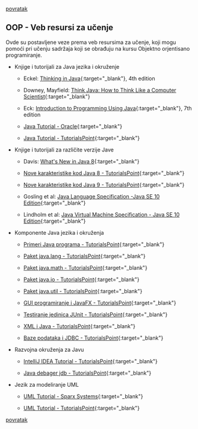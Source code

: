 [povratak](/README.md)

## OOP - Veb resursi za učenje 

Ovde su postavljene veze prema veb resursima za učenje, koji mogu pomoći pri učenju sadržaja koji se obrađuju na kursu Objektno orjentisano programiranje.

* Knjige i tutorijali za Java jezika i okruženje

     * Eckel: [Thinking in Java](https://archive.org/details/TIJ4CcR1){:target="_blank"}, 4th edition 

     * Downey, Mayfield: [Think Java: How to Think Like a Computer Scientist](http://greenteapress.com/thinkjava6/html/index.html){:target="_blank"}  

     * Eck: [Introduction to Programming Using Java](http://math.hws.edu/javanotes/){:target="_blank"}, 7th edition

     * [Java Tutorial - Oracle](https://docs.oracle.com/javase/tutorial/){:target="_blank"} 

     * [Java Tutorial - TutorialsPoint](https://www.tutorialspoint.com/java/index.htm){:target="_blank"} 

* Knjige i tutorijali za različite verzije Jave

    * Davis: [What's New in Java 8](https://leanpub.com/whatsnewinjava8/read){:target="_blank"} 

    * [Nove karakteristike kod Java 8 - TutorialsPoint](https://www.tutorialspoint.com/java8/index.htm){:target="_blank"} 

    * [Nove karakteristike kod Java 9 - TutorialsPoint](https://www.tutorialspoint.com/java9/index.htm){:target="_blank"} 
    
     * Gosling et al: [Java Language Specification -Java SE 10 Edition](https://docs.oracle.com/javase/specs/jls/se10/html/index.html){:target="_blank"}

     * Lindholm et al: [Java Virtual Machine Specification - Java SE 10 Edition](https://docs.oracle.com/javase/specs/jvms/se10/html/index.html){:target="_blank"}


* Komponente Java jezika i okruženja 

    * [Primeri Java programa - TutorialsPoint](https://www.tutorialspoint.com/javaexamples/index.htm){:target="_blank"} 
        
    * [Paket java.lang - TutorialsPoint](https://www.tutorialspoint.com/java/lang/index.htm){:target="_blank"} 

    * [Paket java.math - TutorialsPoint](https://www.tutorialspoint.com/java/math/index.htm){:target="_blank"} 

    * [Paket java.io - TutorialsPoint](https://www.tutorialspoint.com/java/io/index.htm){:target="_blank"} 

    * [Paket java.util - TutorialsPoint](https://www.tutorialspoint.com/java/util/index.htm){:target="_blank"} 

    * [GUI programiranje i JavaFX - TutorialsPoint](https://www.tutorialspoint.com/javafx/index.htm){:target="_blank"}     

    * [Testiranje jedinica JUnit - TutorialsPoint](https://www.tutorialspoint.com/junit/){:target="_blank"} 

    * [XML i Java - TutorialsPoint](https://www.tutorialspoint.com/java_xml/index.htm){:target="_blank"} 

    * [Baze podataka i JDBC - TutorialsPoint](http://www.tutorialspoint.com/jdbc/){:target="_blank"}     

 
* Razvojna okruženja za Javu

    * [IntelliJ IDEA Tutorial - TutorialsPoint](https://www.tutorialspoint.com/intellij_idea/index.htm){:target="_blank"}

    * [Java debager jdb - TutorialsPoint](https://www.tutorialspoint.com/jdb/index.htm){:target="_blank"} 

* Jezik za modeliranje UML

    * [UML Tutorial  - Sparx Systems](https://www.sparxsystems.com/resources/uml2_tutorial/index.html){:target="_blank"}
       
    * [UML Tutorial  - TutorialsPoint](http://www.tutorialspoint.com/uml/){:target="_blank"}

[povratak](/README.md)